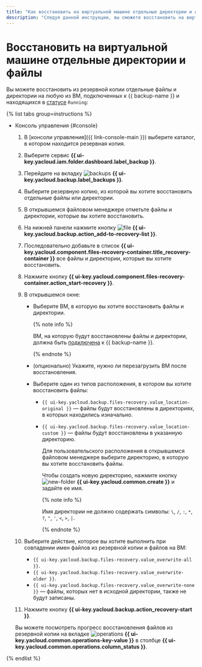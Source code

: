 ```yaml
---
title: "Как восстановить на виртуальной машине отдельные директории и файлы"
description: "Следуя данной инструкции, вы сможете восстановить на виртуальной машине отдельные директории и файлы." 
---
```


# Восстановить на виртуальной машине отдельные директории и файлы

Вы можете восстановить из резервной копии отдельные файлы и директории на любую из ВМ, подключенных к {{ backup-name }} и находящихся в [статусе](../../../compute/concepts/vm-statuses.md#list-of-statuses) `Running`:

{% list tabs group=instructions %}

- Консоль управления {#console}

  1. В [консоли управления]({{ link-console-main }}) выберите каталог, в котором находится резервная копия.
  1. Выберите сервис **{{ ui-key.yacloud.iam.folder.dashboard.label_backup }}**.
  1. Перейдите на вкладку ![backups](../../../_assets/console-icons/archive.svg) **{{ ui-key.yacloud.backup.label_backups }}**.
  1. Выберите резервную копию, из которой вы хотите восстановить отдельные файлы или директории.
  1. В открывшемся файловом менеджере отметьте файлы и директории, которые вы хотите восстановить.
  1. На нижней панели нажмите кнопку ![file](../../../_assets/console-icons/file-plus.svg) **{{ ui-key.yacloud.backup.action_add-to-recovery-list }}**.
  1. Последовательно добавьте в список **{{ ui-key.yacloud.component.files-recovery-container.title_recovery-container }}** все файлы и директории, которые вы хотите восстановить.
  1. Нажмите кнопку **{{ ui-key.yacloud.component.files-recovery-container.action_start-recovery }}**.
  1. В открывшемся окне:
      * Выберите ВМ, в которую вы хотите восстановить файлы и директории.

        {% note info %}

        ВМ, на которую будут восстановлены файлы и директории, должна быть [подключена](../../concepts/vm-connection.md) к {{ backup-name }}.

        {% endnote %}

      * (опционально) Укажите, нужно ли перезагрузить ВМ после восстановления.
      * Выберите один из типов расположения, в котором вы хотите восстановить файлы:
        * `{{ ui-key.yacloud.backup.files-recovery.value_location-original }}` — файлы будут восстановлены в директориях, в которых находились изначально.
        * `{{ ui-key.yacloud.backup.files-recovery.value_location-custom }}` — файлы будут восстановлены в указанную директорию.

          Для пользовательского расположения в открывшемся файловом менеджере выберите директорию, в которую вы хотите восстановить файлы. 
          
          Чтобы создать новую директорию, нажмите кнопку ![new-folder](../../../_assets/console-icons/folder-plus.svg) **{{ ui-key.yacloud.common.create }}** и задайте ее имя.

          {% note info %}

          Имя директории не должно содержать символы: `\`, `/`, `:`, `*`, `?`, `"`, `'`, `<`, `>`, `|`.

          {% endnote %}

  1. Выберите действие, которое вы хотите выполнить при совпадении имен файлов из резервной копии и файлов на ВМ:
      * `{{ ui-key.yacloud.backup.files-recovery.value_overwrite-all }}`.
      * `{{ ui-key.yacloud.backup.files-recovery.value_overwrite-older }}`.
      * `{{ ui-key.yacloud.backup.files-recovery.value_overwrite-none }}` — файлы, которых нет в исходной директории, также не будут записаны.
  1. Нажмите кнопку **{{ ui-key.yacloud.backup.action_recovery-start }}**.

  Вы можете посмотреть прогресс восстановления файлов из резервной копии на вкладке ![operations](../../../_assets/console-icons/list-check.svg) **{{ ui-key.yacloud.common.operations-key-value }}** в столбце **{{ ui-key.yacloud.common.operations.column_status }}**.

{% endlist %}
